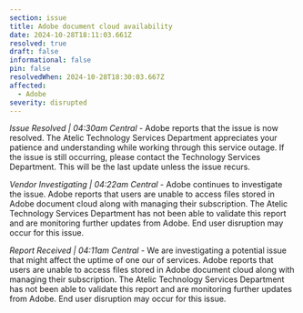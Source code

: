 ```yaml
---
section: issue
title: Adobe document cloud availability
date: 2024-10-28T18:11:03.661Z
resolved: true
draft: false
informational: false
pin: false
resolvedWhen: 2024-10-28T18:30:03.667Z
affected:
  - Adobe
severity: disrupted
---
```

*Issue Resolved | 04:30am Central* - Adobe reports that the issue is now resolved. The Atelic Technology Services Department appreciates your patience and understanding while working through this service outage. If the issue is still occurring, please contact the Technology Services Department. This will be the last update unless the issue recurs.

*Vendor Investigating | 04:22am Central* - Adobe continues to investigate the issue. Adobe reports that users are unable to access files stored in Adobe document cloud along with managing their subscription. The Atelic Technology Services Department has not been able to validate this report and are monitoring further updates from Adobe. End user disruption may occur for this issue.

*Report Received | 04:11am Central* - We are investigating a potential issue that might affect the uptime of one our of services. Adobe reports that users are unable to access files stored in Adobe document cloud along with managing their subscription. The Atelic Technology Services Department has not been able to validate this report and are monitoring further updates from Adobe. End user disruption may occur for this issue.